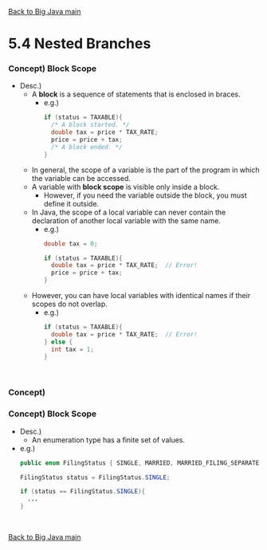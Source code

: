 [Back to Big Java main](../../../main.md)

# 5.4 Nested Branches
### Concept) Block Scope
- Desc.)
  - A **block** is a sequence of statements that is enclosed in braces.
    - e.g.)
      ```java
      if (status = TAXABLE){
        /* A block started. */
        double tax = price * TAX_RATE;
        price = price + tax;
        /* A block ended. */
      }
      ```
  - In general, the scope of a variable is the part of the program in which the variable can be accessed. 
  - A variable with **block scope** is visible only inside a block.
    - However, if you need the variable outside the block, you must define it outside.
  - In Java, the scope of a local variable can never contain the declaration of another local variable with the same name.
    - e.g.)
      ```java
      double tax = 0;

      if (status = TAXABLE){
        double tax = price * TAX_RATE;  // Error!
        price = price + tax;
      }
      ```
  - However, you can have local variables with identical names if their scopes do not overlap.
    - e.g.)
      ```java
      if (status = TAXABLE){
        double tax = price * TAX_RATE;  // Error!
      } else {
        int tax = 1;
      }
      ```

<br>

### Concept) 
### Concept) Block Scope
- Desc.)
  - An enumeration type has a finite set of values.
- e.g.)
  ```java
  public enum FilingStatus { SINGLE, MARRIED, MARRIED_FILING_SEPARATELY };

  FilingStatus status = FilingStatus.SINGLE;

  if (status == FilingStatus.SINGLE){
    ...
  }
  ```


<br>

[Back to Big Java main](../../../main.md)